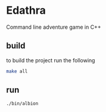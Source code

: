 # Edathra
Command line adventure game in C++



## build 

to build the project run the following 

```bash
make all
```

## run 

```bash
./bin/albion
```